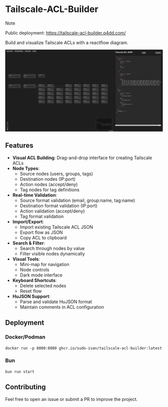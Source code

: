 # Tailscale-ACL-Builder

> [!NOTE]  
> Public deployment: https://tailscale-acl-builder.q4dd.com/

Build and visualize Tailscale ACLs with a reactflow diagram.

![Tailscale ACL Builder Showcase](./showcase/showcase.png)

## Features

- **Visual ACL Building**: Drag-and-drop interface for creating Tailscale ACLs
- **Node Types**:
  - Source nodes (users, groups, tags)
  - Destination nodes (IP:port)
  - Action nodes (accept/deny)
  - Tag nodes for tag definitions
- **Real-time Validation**:
  - Source format validation (email, group:name, tag:name)
  - Destination format validation (IP:port)
  - Action validation (accept/deny)
  - Tag format validation
- **Import/Export**:
  - Import existing Tailscale ACL JSON
  - Export flow as JSON
  - Copy ACL to clipboard
- **Search & Filter**:
  - Search through nodes by value
  - Filter visible nodes dynamically
- **Visual Tools**:
  - Mini-map for navigation
  - Node controls
  - Dark mode interface
- **Keyboard Shortcuts**:
  - Delete selected nodes
  - Reset flow
- **HuJSON Support**:
  - Parse and validate HuJSON format
  - Maintain comments in ACL configuration

## Deployment

### Docker/Podman

```
docker run -p 8080:8080 ghcr.io/sudo-ivan/tailscale-acl-builder:latest
```

### Bun

```
bun run start
```

## Contributing

Feel free to open an issue or submit a PR to improve the project.
